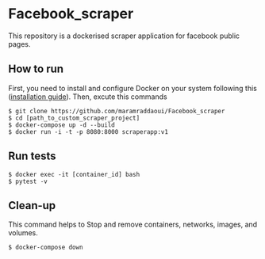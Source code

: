 # Facebook_scraper
This repository is a dockerised scraper application for facebook public pages.
## How to run
First, you need to install and configure Docker on your system following this ([installation guide](https://www.digitalocean.com/community/tutorials/how-to-install-and-use-docker-on-ubuntu-20-04-fr)).
Then, excute this commands
```
$ git clone https://github.com/maramraddaoui/Facebook_scraper
$ cd [path_to_custom_scraper_project]
$ docker-compose up -d --build
$ docker run -i -t -p 8080:8000 scraperapp:v1
```
## Run tests
```
$ docker exec -it [container_id] bash
$ pytest -v
```
## Clean-up
This command helps to Stop and remove containers, networks, images, and volumes.
```
$ docker-compose down
```
